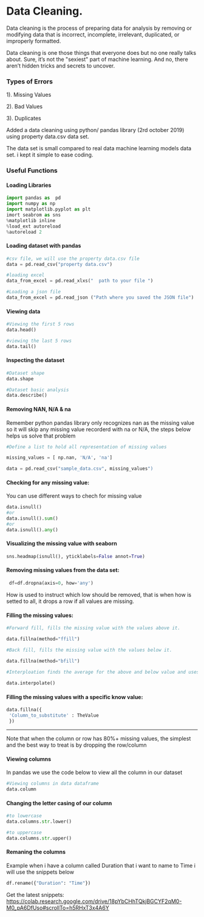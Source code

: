 # Data Cleaning.


Data cleaning is the process of preparing data for analysis by removing or modifying data
that is incorrect, incomplete, irrelevant, duplicated, or improperly formatted.



Data cleaning is one those things that everyone does but no one really talks about. 
Sure, it’s not the "sexiest" part of machine
learning. And no, there aren’t hidden tricks and secrets to uncover. 


### **Types of Errors**
1). Missing Values 

2). Bad Values 

3). Duplicates

 Added a data cleaning using python/ pandas library (2rd october 2019) using property data.csv  data set.
 
 
 
 The data set  is small compared to real data machine learning models data set. i kept it simple to ease coding.



### Useful Functions 

#### Loading Libraries
~~~python
import pandas as  pd 
import numpy as np 
import matplotlib.pyplot as plt
imort seabrom as sns 
%matplotlib inline 
%load_ext autoreload
%autoreload 2
~~~

#### Loading dataset with pandas 
~~~python
#csv file, we will use the property data.csv file
data = pd.read_csv("property data.csv")

#loading excel
data_from_excel = pd.read_xlxs("  path to your file ") 

#Loading a json file 
data_from_excel = pd.read_json ("Path where you saved the JSON file")

~~~

#### Viewing data 

~~~python
#Viewing the first 5 rows
data.head()

#viewing the last 5 rows
data.tail()
~~~ 

#### Inspecting the dataset
~~~python
#Dataset shape
data.shape

#Dataset basic analysis
data.describe()
~~~

#### Removing NAN, N/A & na

Remember python pandas library only recognizes nan as the missing value so it will skip any missing value recorderd with na or N/A, the steps below helps us solve that problem

~~~python
#Define a list to hold all representation of missing values 

missing_values = [ np.nan, 'N/A', 'na'] 

data = pd.read_csv("sample_data.csv", missing_values")
~~~

#### Checking for any missing value:
You can use different ways to chech for missing value 

~~~python
data.isnull()
#or
data.isnull().sum() 
#or 
data.isnull().any()
~~~

#### Visualizing the missing value with seaborn 
~~~python
sns.headmap(isnull(), yticklabels=False annot=True)
~~~
#### Removing missing values from the data set:

~~~python
 df=df.dropna(axis=0, how='any')
~~~

How is used to instruct which low should be removed, that is when how is setted to all, it drops a row if all values are missing.

#### Filling the missing values:

~~~python
#Forward fill, fills the missing value with the values above it.

data.fillna(method="ffill") 

#Back fill, fills the missing value with the values below it.

data.fillna(method="bfill") 
 
#Interploation finds the average for the above and below value and uses the value to fill the missing value

data.interpolate()
~~~


#### Filling the missing values with a specific know value:

~~~python
data.fillna({
 'Column_to_substitute' : TheValue
 })
 ~~~
 
 <hr>
 Note that when the column or row has 80%+ missing values, the simplest  and the best way to treat is  by dropping the row/column
 
 #### Viewing columns 
 In pandas we use the code below to view all the column in our dataset
 
 ~~~python
 #Viewing columns in data dataframe
 data.column
 ~~~
 
 #### Changing the letter casing of our column
 
 ~~~python
 #to lowercase
 data.columns.str.lower()
 
 #to uppercase
data.columns.str.upper()
 ~~~
 
 #### Remaning the columns 
 Example when i have a column called Duration that i want to name to Time i will use the snippets below
 
 ~~~python
 df.rename({"Duration": "Time"})
 
 ~~~
 
 

Get the latest snippets: https://colab.research.google.com/drive/18pYbCHhTQkjBGCYF2qM0-M0_pA6DfUso#scrollTo=h5RHxT3x4A6Y
